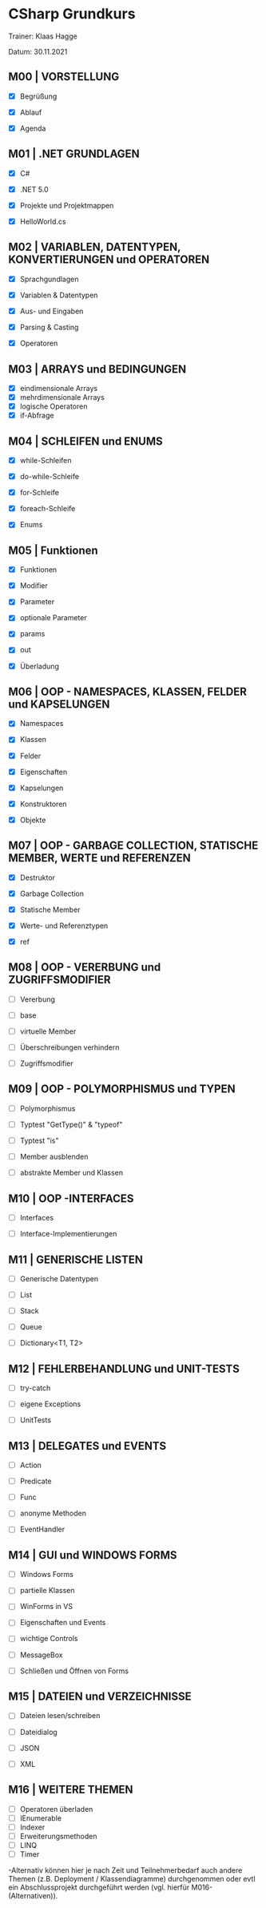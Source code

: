 ﻿# CSharp Grundkurs

Trainer: Klaas Hagge

Datum: 30.11.2021

## M00 | VORSTELLUNG

- [x] Begrüßung
- [x] Ablauf
- [x] Agenda


## M01 | .NET GRUNDLAGEN
- [x] C#
- [x] .NET 5.0
- [x] Projekte und Projektmappen
- [x] HelloWorld.cs


## M02 | VARIABLEN, DATENTYPEN, KONVERTIERUNGEN und OPERATOREN
- [x] Sprachgundlagen 
- [x] Variablen & Datentypen 
- [x] Aus- und Eingaben
- [x] Parsing & Casting
- [x] Operatoren  
 

## M03 | ARRAYS und BEDINGUNGEN
- [x] eindimensionale Arrays 
- [x] mehrdimensionale Arrays 
- [x] logische Operatoren
- [x] if-Abfrage 

## M04 | SCHLEIFEN und ENUMS
- [x] while-Schleifen
- [x] do-while-Schleife
- [x] for-Schleife  
- [x] foreach-Schleife  
- [x] Enums 


## M05 | Funktionen
- [x] Funktionen  
- [x] Modifier  
- [x] Parameter 
- [x] optionale Parameter 
- [x] params   
- [x] out  
- [x] Überladung 


## M06 | OOP - NAMESPACES, KLASSEN, FELDER und KAPSELUNGEN
- [x] Namespaces 
- [x] Klassen  
- [x] Felder
- [x] Eigenschaften  
- [x] Kapselungen 
- [x] Konstruktoren 
- [x] Objekte 


## M07 | OOP - GARBAGE COLLECTION, STATISCHE MEMBER, WERTE und REFERENZEN
- [x] Destruktor 
- [x] Garbage Collection
- [x] Statische Member
- [x] Werte- und Referenztypen
- [x] ref 


## M08 | OOP - VERERBUNG und ZUGRIFFSMODIFIER
- [ ] Vererbung
- [ ] base
- [ ] virtuelle Member   
- [ ] Überschreibungen verhindern
- [ ] Zugriffsmodifier 


## M09 | OOP - POLYMORPHISMUS und TYPEN
- [ ] Polymorphismus
- [ ] Typtest "GetType()" & "typeof"  
- [ ] Typtest "is" 
- [ ] Member ausblenden 
- [ ] abstrakte Member und Klassen 


## M10 | OOP -INTERFACES
- [ ] Interfaces  
- [ ] Interface-Implementierungen  


## M11 | GENERISCHE LISTEN
- [ ] Generische Datentypen
- [ ] List<T>
- [ ] Stack<T>
- [ ] Queue<T>
- [ ] Dictionary<T1, T2>


## M12 | FEHLERBEHANDLUNG und UNIT-TESTS
- [ ] try-catch  
- [ ] eigene Exceptions 
- [ ] UnitTests


## M13 | DELEGATES und EVENTS
- [ ] Action 
- [ ] Predicate   
- [ ] Func
- [ ] anonyme Methoden
- [ ] EventHandler


## M14 | GUI und WINDOWS FORMS
- [ ] Windows Forms
- [ ] partielle Klassen
- [ ] WinForms in VS
- [ ] Eigenschaften und Events
- [ ] wichtige Controls
- [ ] MessageBox
- [ ] Schließen und Öffnen von Forms


## M15 | DATEIEN und VERZEICHNISSE
- [ ] Dateien lesen/schreiben 
- [ ] Dateidialog
- [ ] JSON
- [ ] XML


## M16 | WEITERE THEMEN
- [ ] Operatoren überladen
- [ ] IEnumerable
- [ ] Indexer
- [ ] Erweiterungsmethoden
- [ ] LINQ
- [ ] Timer

-Alternativ können hier je nach Zeit und Teilnehmerbedarf auch andere Themen (z.B. Deployment / Klassendiagramme) durchgenommen
	oder evtl ein Abschlussprojekt durchgeführt werden (vgl. hierfür M016-(Alternativen)).

